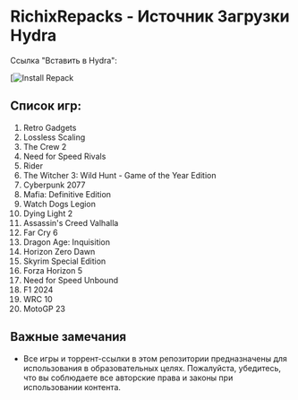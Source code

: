 # RichixRepacks - Источник Загрузки Hydra

Ссылка "Вставить в Hydra":

[![Install Repack](hydralauncher://install-source?urls=https%3A%2F%2Fraw.githubusercontent.com%2FAkacuke%2FRichix-Repack%2Fmain%2FRichix%2520Repack.json
)


## Список игр:

1. Retro Gadgets
2. Lossless Scaling
3. The Crew 2
4. Need for Speed Rivals
5. Rider
6. The Witcher 3: Wild Hunt - Game of the Year Edition
7. Cyberpunk 2077
8. Mafia: Definitive Edition
9. Watch Dogs Legion
10. Dying Light 2
11. Assassin's Creed Valhalla
12. Far Cry 6
13. Dragon Age: Inquisition
14. Horizon Zero Dawn
15. Skyrim Special Edition
16. Forza Horizon 5
17. Need for Speed Unbound
18. F1 2024
19. WRC 10
20. MotoGP 23

## Важные замечания

- Все игры и торрент-ссылки в этом репозитории предназначены для использования в образовательных целях. Пожалуйста, убедитесь, что вы соблюдаете все авторские права и законы при использовании контента.
